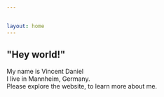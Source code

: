 ```yaml
---


layout: home
---
```


## "Hey world!"  
My name is Vincent Daniel  
I live in Mannheim, Germany.  
Please explore the website, to learn more about me.  
